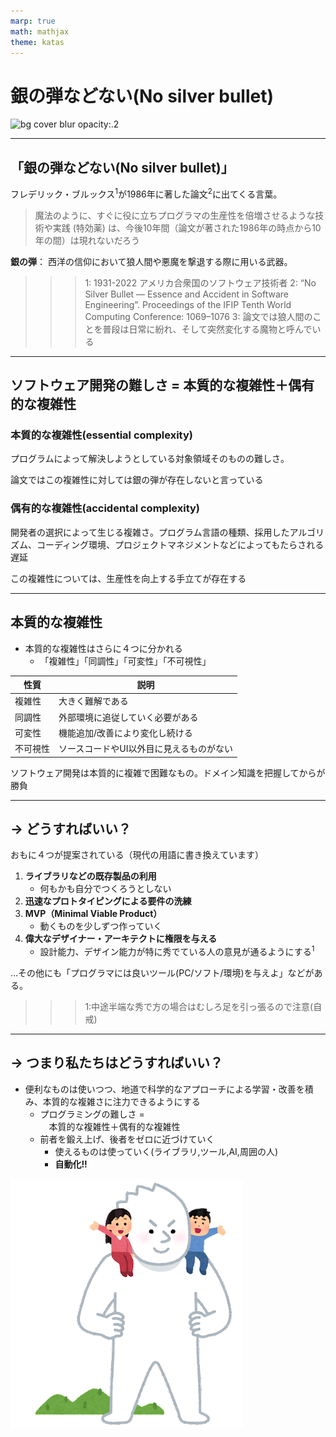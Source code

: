 ```yaml
---
marp: true
math: mathjax
theme: katas
---
```

<!-- 
size: 16:9
paginate: true
-->
<!-- header: 勉強会# ― エンジニアとしての解像度を高めるための勉強会-->

# 銀の弾などない(No silver bullet)

![bg cover blur opacity:.2](https://3.bp.blogspot.com/-1TdKzs2PvX8/WQvvDPSOQgI/AAAAAAABEEI/bglWMgfxqnkM1Gvx2O7NbKvrj03u1F1PACLcB/s800/gin_dangan_silver_bullet.png)

---

## 「銀の弾などない(No silver bullet)」

フレデリック・ブルックス$^1$が1986年に著した論文$^2$に出てくる言葉。

> 魔法のように、すぐに役に立ちプログラマの生産性を倍増させるような技術や実践 (特効薬) は、今後10年間（論文が著された1986年の時点から10年の間）は現れないだろう

**銀の弾**： 西洋の信仰において狼人間や悪魔を撃退する際に用いる武器。

>>> 1: 1931-2022 アメリカ合衆国のソフトウェア技術者
>>> 2: “No Silver Bullet — Essence and Accident in Software Engineering”. Proceedings of the IFIP Tenth World Computing Conference: 1069–1076
>>> 3: 論文では狼人間のことを普段は日常に紛れ、そして突然変化する魔物と呼んでいる

<!-- 丸善出版から出ている『人月の神話』に論文のことが出ている。この本もこの本で面白いので読むと良いよ。

この本は「ソフトウェア工学の聖書」と呼ばれている。なぜなら、誰もがこの本を読んでいるが、誰もこの本で述べていることを実践しないからである」

と書かれているし -->

---
## ソフトウェア開発の難しさ = 本質的な複雑性＋偶有的な複雑性

### 本質的な複雑性(essential complexity)

プログラムによって解決しようとしている対象領域そのものの難しさ。

論文ではこの複雑性に対しては銀の弾が存在しないと言っている

### 偶有的な複雑性(accidental complexity)

開発者の選択によって生じる複雑さ。プログラム言語の種類、採用したアルゴリズム、コーディング環境、プロジェクトマネジメントなどによってもたらされる遅延

この複雑性については、生産性を向上する手立てが存在する

<!-- 偶有的は「突然発生した」とかではなく、副次的/付随的という意味で、それがなくても対象が成り立つものを表す -->
---

## 本質的な複雑性

<!-- 生物学者のニコ・ティンバーゲンが提唱する「４つのなぜ」と同様に、複雑性も４つに分かれる -->

- 本質的な複雑性はさらに４つに分かれる
    - 「複雑性」「同調性」「可変性」「不可視性」

|性質|説明|
|---|---|
|複雑性|大きく難解である
|同調性|外部環境に追従していく必要がある
|可変性|機能追加/改善により変化し続ける
|不可視性|ソースコードやUI以外目に見えるものがない

ソフトウェア開発は本質的に複雑で困難なもの。ドメイン知識を把握してからが勝負

<!-- このように複雑だといってもさらに分類されるので、普段の生活でも「これは複雑だ…」と悩んでいる人がいたら、「その複雑はブルックスのいう４種の複雑性のどれ言っているのか」と話しかけるといいです。ウザがられます。 -->

---

## → どうすればいい？

おもに４つが提案されている（現代の用語に書き換えています）

1. **ライブラリなどの既存製品の利用**
    - 何もかも自分でつくろうとしない
2. **迅速なプロトタイピングによる要件の洗練**
3. **MVP（Minimal Viable Product）**
    - 動くものを少しずつ作っていく
4. **偉大なデザイナー・アーキテクトに権限を与える**
    - 設計能力、デザイン能力が特に秀でている人の意見が通るようにする$^1$

…その他にも「プログラマには良いツール(PC/ソフト/環境)を与えよ」などがある。

>>> 1:中途半端な秀で方の場合はむしろ足を引っ張るので注意(自戒)

---

## → つまり私たちはどうすればいい？

- 便利なものは使いつつ、地道で科学的なアプローチによる学習・改善を積み、本質的な複雑さに注力できるようにする
    - プログラミングの難しさ = <br>　本質的な複雑性＋偶有的な複雑性
    - 前者を鍛え上げ、後者をゼロに近づけていく
        - 使えるものは使っていく(ライブラリ,ツール,AI,周囲の人)
        - **自動化!!**

![bg 110% left:20%](assets/01-monogatari_kyojinno_katani_noru.png)
